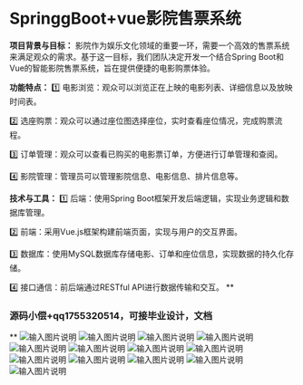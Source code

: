 # SpringgBoot+vue影院售票系统

**项目背景与目标：**
影院作为娱乐文化领域的重要一环，需要一个高效的售票系统来满足观众的需求。基于这一目标，我们团队决定开发一个结合Spring Boot和Vue的智能影院售票系统，旨在提供便捷的电影购票体验。

**功能特点：**
1️⃣ 电影浏览：观众可以浏览正在上映的电影列表、详细信息以及放映时间表。

2️⃣ 选座购票：观众可以通过座位图选择座位，实时查看座位情况，完成购票流程。

3️⃣ 订单管理：观众可以查看已购买的电影票订单，方便进行订单管理和查阅。

4️⃣ 影院管理：管理员可以管理影院信息、电影信息、排片信息等。

**技术与工具：**
1️⃣ 后端：使用Spring Boot框架开发后端逻辑，实现业务逻辑和数据库管理。

2️⃣ 前端：采用Vue.js框架构建前端页面，实现与用户的交互界面。

3️⃣ 数据库：使用MySQL数据库存储电影、订单和座位信息，实现数据的持久化存储。

4️⃣ 接口通信：前后端通过RESTful API进行数据传输和交互。
 **

### 源码小偿+qq1755320514，可接毕业设计，文档
** 
![输入图片说明](1.png)
![输入图片说明](2.png)
![输入图片说明](3.png)
![输入图片说明](4.png)
![输入图片说明](5.png)
![输入图片说明](6.png)
![输入图片说明](7.png)
![输入图片说明](8.png)
![输入图片说明](9.png)
![输入图片说明](10.png)
![输入图片说明](11png)
![输入图片说明](12.png)
![输入图片说明](13.png)
